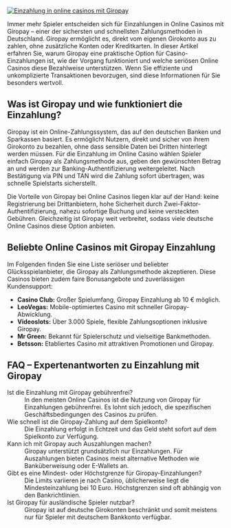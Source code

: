 [![Einzahlung in online casinos mit Giropay](https://123-caf.pages.dev/gitsignup.png)](https://vrmoo.ru/Bt82HjjY)

<p>Immer mehr Spieler entscheiden sich für Einzahlungen in Online Casinos mit Giropay – einer der sichersten und schnellsten Zahlungsmethoden in Deutschland. Giropay ermöglicht es, direkt vom eigenen Girokonto aus zu zahlen, ohne zusätzliche Konten oder Kreditkarten. In dieser Artikel erfahren Sie, warum Giropay eine praktische Option für Casino-Einzahlungen ist, wie der Vorgang funktioniert und welche seriösen Online Casinos diese Bezahlweise unterstützen. Wenn Sie effiziente und unkomplizierte Transaktionen bevorzugen, sind diese Informationen für Sie besonders wertvoll.</p>  <h2>Was ist Giropay und wie funktioniert die Einzahlung?</h2> <p>Giropay ist ein Online-Zahlungssystem, das auf den deutschen Banken und Sparkassen basiert. Es ermöglicht Nutzern, direkt und sicher von ihrem Girokonto zu bezahlen, ohne dass sensible Daten bei Dritten hinterlegt werden müssen. Für die Einzahlung im Online Casino wählen Spieler einfach Giropay als Zahlungsmethode aus, geben den gewünschten Betrag an und werden zur Banking-Authentifizierung weitergeleitet. Nach Bestätigung via PIN und TAN wird die Zahlung sofort übertragen, was schnelle Spielstarts sicherstellt.</p> <p>Die Vorteile von Giropay bei Online Casinos liegen klar auf der Hand: keine Registrierung bei Drittanbietern, hohe Sicherheit durch Zwei-Faktor-Authentifizierung, nahezu sofortige Buchung und keine versteckten Gebühren. Gleichzeitig ist Giropay weit verbreitet, sodass viele deutsche Online Casinos diese Option anbieten.</p>  <h2>Beliebte Online Casinos mit Giropay Einzahlung</h2> <p>Im Folgenden finden Sie eine Liste seriöser und beliebter Glücksspielanbieter, die Giropay als Zahlungsmethode akzeptieren. Diese Casinos bieten zudem faire Bonusangebote und zuverlässigen Kundensupport:</p>  <ul>   <li><strong>Casino Club:</strong> Großer Spielumfang, Giropay Einzahlung ab 10 € möglich.</li>   <li><strong>LeoVegas:</strong> Mobile-optimiertes Casino mit schneller Giropay-Abwicklung.</li>   <li><strong>Videoslots:</strong> Über 3.000 Spiele, flexible Zahlungsoptionen inklusive Giropay.</li>   <li><strong>Mr Green:</strong> Bekannt für Spielerschutz und vielseitige Bankmethoden.</li>   <li><strong>Betsson:</strong> Etabliertes Casino mit attraktiven Promotionen und Giropay.</li> </ul>  <h2>FAQ – Expertenantworten zu Einzahlung mit Giropay</h2> <dl>   <dt>Ist die Einzahlung mit Giropay gebührenfrei?</dt>   <dd>In den meisten Online Casinos ist die Nutzung von Giropay für Einzahlungen gebührenfrei. Es lohnt sich jedoch, die spezifischen Geschäftsbedingungen des Casinos zu prüfen.</dd>    <dt>Wie schnell ist die Giropay-Zahlung auf dem Spielkonto?</dt>   <dd>Die Einzahlung erfolgt in Echtzeit und das Geld steht sofort auf dem Spielkonto zur Verfügung.</dd>    <dt>Kann ich mit Giropay auch Auszahlungen machen?</dt>   <dd>Giropay unterstützt grundsätzlich nur Einzahlungen. Für Auszahlungen bieten Casinos meist alternative Methoden wie Banküberweisung oder E-Wallets an.</dd>    <dt>Gibt es eine Mindest- oder Höchstgrenze für Giropay-Einzahlungen?</dt>   <dd>Die Limits variieren je nach Casino, üblicherweise liegt die Mindesteinzahlung bei 10 Euro. Höchstgrenzen sind oft abhängig von den Bankrichtlinien.</dd>    <dt>Ist Giropay für ausländische Spieler nutzbar?</dt>   <dd>Giropay ist auf deutsche Girokonten beschränkt und somit meistens nur für Spieler mit deutschem Bankkonto verfügbar.</dd> </dl>
